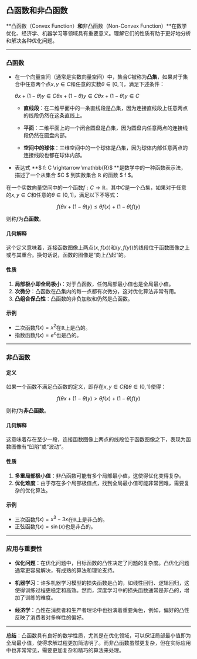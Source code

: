 ## 凸函数和非凸函数

**凸函数（Convex Function）**和**非凸函数（Non-Convex Function）**在数学优化、经济学、机器学习等领域具有重要意义。理解它们的性质有助于更好地分析和解决各种优化问题。

---

### **凸函数**

- 在一个向量空间（通常是实数向量空间）中，集合$C$被称为**凸集**，如果对于集合中任意两个点$x, y \in C$和任意的实数$\theta \in [0, 1]$，满足下述条件：

  $θx+(1−θ)y∈C\theta x + (1 - \theta) y \in Cθx+(1−θ)y∈C$

  - **直线段**：在二维平面中的一条直线段是凸集，因为连接直线段上任意两点的线段仍然在这条直线上。

  - **平面**：二维平面上的一个闭合圆盘是凸集，因为圆盘内任意两点的连接线段仍然在圆盘内部。

  - **空间中的球体**：三维空间中的一个球体是凸集，因为球体内部任意两点的连接线段也都在球体内部。

- 表达式 **$ f: C \rightarrow \mathbb{R}$ **是数学中的一种函数表示法，描述了一个从集合  $C $ 到实数集合  $\mathbb{R}$  的函数 $ f $。

在一个实数向量空间中的一个函数$f: C \rightarrow \mathbb{R}$，其中$C$是一个凸集，如果对于任意的$x, y \in C$和任意的$\theta \in [0,1]$，满足以下不等式：

$$
f(\theta x + (1 - \theta) y) \leq \theta f(x) + (1 - \theta) f(y)
$$

则称$f$为**凸函数**。

#### **几何解释**

这个定义意味着，连接函数图像上两点$(x, f(x))$和$(y, f(y))$的线段位于函数图像之上或与其重合。换句话说，函数的图像是“向上凸起”的。

#### **性质**

1. **局部极小即全局极小**：对于凸函数，任何局部最小值也是全局最小值。
2. **次微分**：凸函数在凸集内的每一点都有次微分，这对优化算法非常有用。
3. **凸组合保凸性**：凸函数的非负加权和仍然是凸函数。

#### **示例**

- 二次函数$f(x) = x^2$在$\mathbb{R}$上是凸的。
- 指数函数$f(x) = e^x$也是凸的。

---

### **非凸函数**

#### **定义**

如果一个函数不满足凸函数的定义，即存在$x, y \in C$和$\theta \in (0,1)$使得：

$$
f(\theta x + (1 - \theta) y) > \theta f(x) + (1 - \theta) f(y)
$$

则称$f$为**非凸函数**。

#### **几何解释**

这意味着存在至少一段，连接函数图像上两点的线段位于函数图像之下，表现为函数图像有“凹陷”或“波动”。

#### **性质**

1. **多重局部极小值**：非凸函数可能有多个局部最小值，这使得优化变得复杂。
2. **优化难度**：由于存在多个局部极值点，找到全局最小值可能非常困难，需要复杂的优化算法。

#### **示例**

- 三次函数$f(x) = x^3 - 3x$在$\mathbb{R}$上是非凸的。
- 正弦函数$f(x) = \sin(x)$也是非凸的。

---

### **应用与重要性**

- **优化问题**：在优化问题中，目标函数的凸性决定了问题的复杂度。凸优化问题通常更容易解决，有成熟的算法和理论支持。

- **机器学习**：许多机器学习模型的损失函数是凸的，如线性回归、逻辑回归，这使得训练过程更稳定和高效。然而，深度学习中的损失函数通常是非凸的，增加了训练的难度。

- **经济学**：凸性在消费者和生产者理论中也扮演着重要角色，例如，偏好的凸性反映了消费者对多样性的偏好。

---

**总结**：凸函数具有良好的数学性质，尤其是在优化领域，可以保证局部最小值即为全局最小值，使得求解过程更加简洁明了。而非凸函数虽然更复杂，但在实际应用中也非常常见，需要更加复杂和精巧的算法来处理。